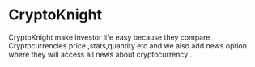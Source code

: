 # CryptoKnight
CryptoKnight make investor life easy because they compare Cryptocurrencies price ,stats,quantity etc and we also add news option where they will access all news about cryptocurrency .
